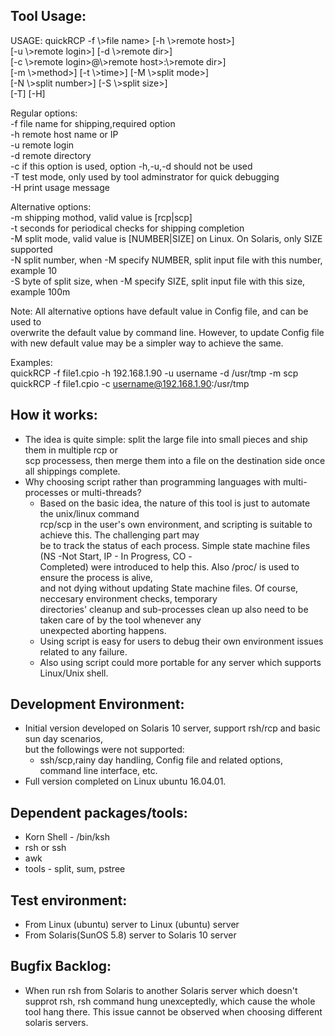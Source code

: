 Tool Usage:  
------------  
USAGE:  quickRCP -f \\>file name\> [-h \\>remote host\>]  
		[-u \\>remote login\>] [-d \\>remote dir\>]  
		[-c \\>remote login\>@\\>remote host\>:\\>remote dir\>]  
		[-m \\>method\>] [-t \\>time\>] [-M \\>split mode\>]  
		[-N \\>split number\>] [-S \\>split size\>]  
		[-T] [-H]  
  
Regular options:  
	-f 	file name for shipping,required option  
	-h	remote host name or IP  
	-u	remote login  
	-d	remote directory  
	-c	if this option is used, option -h,-u,-d should not be used  
	-T	test mode, only used by tool adminstrator for quick debugging   
	-H	print usage message  
  
Alternative options:  
	-m	shipping mothod, valid value is [rcp|scp]  
	-t	seconds for periodical checks for shipping completion  
	-M	split mode, valid value is [NUMBER|SIZE] on Linux. On Solaris, only SIZE supported  
	-N	split number, when -M specify NUMBER, split input file with this number, example 10  
	-S	byte of split size, when -M specify SIZE, split input file with this size, example 100m   
  
Note: 	All alternative options have default value in Config file, and can be used to   
	overwrite the default value by command line. However, to update Config file   
	with new default value may be a simpler way to achieve the same.  
  
Examples:  
	 quickRCP -f file1.cpio -h 192.168.1.90 -u username -d /usr/tmp -m scp  
	 quickRCP -f file1.cpio -c username@192.168.1.90:/usr/tmp  
    
How it works:  
----------------------  
- The idea is quite simple: split the large file into small pieces and ship them in multiple rcp or   
scp processess, then merge them into a file on the destination side once all shippings complete.  
- Why choosing script rather than programming languages with multi-processes or multi-threads?  
	- Based on the basic idea, the nature of this tool is just to automate the unix/linux command  
rcp/scp in the user's own environment, and scripting is suitable to achieve this. The challenging part may   
be to track the status of each process. Simple state machine files (NS -Not Start, IP - In Progress, CO -   
Completed) were introduced to help this. Also /proc/<process id> is used to ensure the process is alive,  
and not dying without updating State machine files. Of course, neccesary environment checks, temporary   
directories' cleanup and sub-processes clean up also need to be taken care of by the tool whenever any   
unexpected aborting happens.  
	- Using script is easy for users to debug their own environment issues related to any failure.  
	- Also using script could more portable for any server which supports Linux/Unix shell.  
    
Development Environment:  
----------------------  
- Initial version developed on Solaris 10 server, support rsh/rcp and basic sun day scenarios,  
but the followings were not supported:  
	- ssh/scp,rainy day handling, Config file and related options, command line interface, etc.  
- Full version completed on Linux ubuntu 16.04.01.  
  
Dependent packages/tools:
----------------------  
- Korn Shell - /bin/ksh  
- rsh or ssh  
- awk
- tools - split, sum, pstree
  
Test environment:  
-------------------  
- From Linux (ubuntu) server to Linux (ubuntu) server    
- From Solaris(SunOS 5.8) server to Solaris 10 server

   
Bugfix Backlog:  
-------------------  
- When run rsh from Solaris to another Solaris server which doesn't supprot rsh, rsh command hung unexceptedly, which cause the whole tool hang there.  This issue cannot be observed when choosing different solaris servers.  

